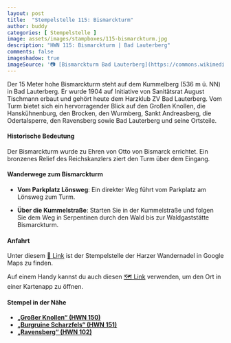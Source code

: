 ```yaml
---
layout: post
title:  "Stempelstelle 115: Bismarckturm"
author: buddy
categories: [ Stempelstelle ]
image: assets/images/stampboxes/115-bismarckturm.jpg
description: "HWN 115: Bismarckturm | Bad Lauterberg"
comments: false
imageshadow: true
imageSource: '📷 [Bismarckturm Bad Lauterberg](https://commons.wikimedia.org/wiki/File:Bismarckturm_Bad_Lauterberg.jpg) von <a href="//commons.wikimedia.org/wiki/User:Stefan_Bellini" title="User:Stefan Bellini">Stefan Bellini</a> unter Lizenz [CC0](http://creativecommons.org/publicdomain/zero/1.0/deed.en)'
---
```


Der 15 Meter hohe Bismarckturm steht auf dem Kummelberg (536 m ü. NN) in Bad Lauterberg. Er wurde 1904 auf Initiative von Sanitätsrat August Tischmann erbaut und gehört heute dem Harzklub ZV Bad Lauterberg. Vom Turm bietet sich ein hervorragender Blick auf den Großen Knollen, die Hanskühnenburg, den Brocken, den Wurmberg, Sankt Andreasberg, die Odertalsperre, den Ravensberg sowie Bad Lauterberg und seine Ortsteile. 

#### Historische Bedeutung

Der Bismarckturm wurde zu Ehren von Otto von Bismarck errichtet. Ein bronzenes Relief des Reichskanzlers ziert den Turm über dem Eingang. 

#### Wanderwege zum Bismarckturm

- **Vom Parkplatz Lönsweg**: Ein direkter Weg führt vom Parkplatz am Lönsweg zum Turm. 

- **Über die Kummelstraße**: Starten Sie in der Kummelstraße und folgen Sie dem Weg in Serpentinen durch den Wald bis zur Waldgaststätte Bismarckturm. 

#### Anfahrt

Unter diesem [📍 Link](https://www.google.com/maps/dir/?api=1&origin=&destination=51.64080%2C%2010.47221) ist der Stempelstelle der Harzer Wandernadel in Google Maps zu finden.

<div class="android-only">
  Auf einem Handy kannst du auch diesen 
  <a href="geo:51.64080,10.47221">🗺️ Link</a> 
  verwenden, um den Ort in einer Kartenapp zu öffnen.
  <p></p>
</div>

#### Stempel in der Nähe

- [**„Großer Knollen“ (HWN 150)**](/stempelstelle-150-grosser-knollen)
- [**„Burgruine Scharzfels“ (HWN 151)**](/stempelstelle-151-ruine-scharzfels)
- [**„Ravensberg“ (HWN 102)**](/stempelstelle-102-lageswarte)
